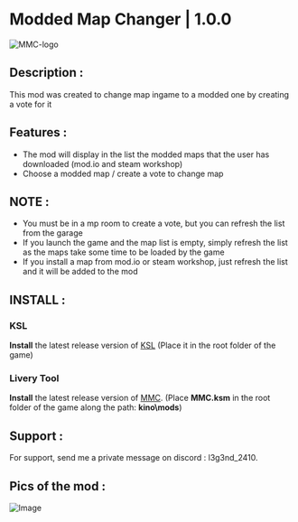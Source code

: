 # Modded Map Changer | 1.0.0
![MMC-logo](https://github.com/user-attachments/assets/e67c4824-62c2-4a82-9144-9e4e973634e1)
## Description :

This mod was created to change map ingame to a modded one by creating a vote for it

## Features :
- The mod will display in the list the modded maps that the user has downloaded (mod.io and steam workshop)
- Choose a modded map / create a vote to change map
	
## NOTE :

- You must be in a mp room to create a vote, but you can refresh the list from the garage
- If you launch the game and the map list is empty, simply refresh the list as the maps take some time to be loaded by the game
- If you install a map from mod.io or steam workshop, just refresh the list and it will be added to the mod

## INSTALL :

### KSL 
**Install** the latest release version of [KSL](https://github.com/trbflxr/ksl/releases) 
(Place it in the root folder of the game)
### Livery Tool 
**Install** the latest release version of [MMC](https://github.com/l3g3nd2410/MMC/releases). (Place **MMC.ksm** in the root folder of the game along the path: **kino\mods**)

## Support :

For support, send me a private message on discord : l3g3nd_2410.

## Pics of the mod :
![Image](https://github.com/user-attachments/assets/4af20bce-3c93-412a-ab13-37f73007bba0)
